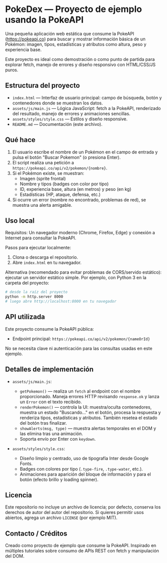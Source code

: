 # PokeDex — Proyecto de ejemplo usando la PokeAPI

Una pequeña aplicación web estática que consume la PokeAPI (<https://pokeapi.co>) para buscar y mostrar información básica de un Pokémon: imagen, tipos, estadísticas y atributos como altura, peso y experiencia base.

Este proyecto es ideal como demostración o como punto de partida para explorar fetch, manejo de errores y diseño responsivo con HTML/CSS/JS puros.

## Estructura del proyecto

- `index.html` — Interfaz de usuario principal: campo de búsqueda, botón y contenedores donde se muestran los datos.
- `assets/js/main.js` — Lógica JavaScript: fetch a la PokeAPI, renderizado del resultado, manejo de errores y animaciones sencillas.
- `assets/styles/style.css` — Estilos y diseño responsive.
- `README.md` — Documentación (este archivo).

## Qué hace

1. El usuario escribe el nombre de un Pokémon en el campo de entrada y pulsa el botón "Buscar Pokemon" (o presiona Enter).
2. El script realiza una petición a `https://pokeapi.co/api/v2/pokemon/{nombre}`.
3. Si el Pokémon existe, se muestran:
   - Imagen (sprite frontal)
   - Nombre y tipos (badges con color por tipo)
   - ID, experiencia base, altura (en metros) y peso (en kg)
   - Estadísticas (HP, ataque, defensa, etc.)
4. Si ocurre un error (nombre no encontrado, problemas de red), se muestra una alerta amigable.

## Uso local

Requisitos: Un navegador moderno (Chrome, Firefox, Edge) y conexión a Internet para consultar la PokeAPI.

Pasos para ejecutar localmente:

1. Clona o descarga el repositorio.
2. Abre `index.html` en tu navegador.

Alternativa (recomendado para evitar problemas de CORS/servido estático): ejecutar un servidor estático simple. Por ejemplo, con Python 3 en la carpeta del proyecto:

```bash
# desde la raíz del proyecto
python -m http.server 8000
# luego abre http://localhost:8000 en tu navegador
```

## API utilizada

Este proyecto consume la PokeAPI pública:

- Endpoint principal: `https://pokeapi.co/api/v2/pokemon/{nameOrId}`

No se necesita clave ni autenticación para las consultas usadas en este ejemplo.

## Detalles de implementación

- `assets/js/main.js`:

  - `getPokemon()` — realiza un `fetch` al endpoint con el nombre proporcionado. Maneja errores HTTP revisando `response.ok` y lanza un `Error` con el texto recibido.
  - `renderPokemon()` — controla la UI: muestra/oculta contenedores, muestra un estado "Buscando..." en el botón, procesa la respuesta y renderiza tipos, estadísticas y atributos. También resetea el estado del botón tras finalizar.
  - `showAlerts(msg, type)` — muestra alertas temporales en el DOM y las elimina tras una animación.
  - Soporta envío por Enter con `keydown`.

- `assets/styles/style.css`:
  - Diseño limpio y centrado, uso de tipografía Inter desde Google Fonts.
  - Badges con colores por tipo (`.type-fire`, `.type-water`, etc.).
  - Animaciones para aparición del bloque de información y para el botón (efecto brillo y loading spinner).

## Licencia

Este repositorio no incluye un archivo de licencia; por defecto, conserva los derechos de autor del autor del repositorio. Si quieres permitir usos abiertos, agrega un archivo `LICENSE` (por ejemplo MIT).

## Contacto / Créditos

Creado como proyecto de ejemplo que consume la PokeAPI. Inspirado en múltiples tutoriales sobre consumo de APIs REST con fetch y manipulación del DOM.

